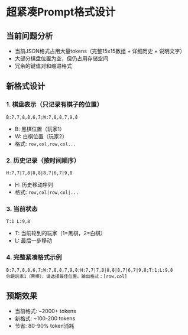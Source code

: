 # 超紧凑Prompt格式设计

## 当前问题分析
- 当前JSON格式占用大量tokens（完整15x15数组 + 详细历史 + 说明文字）
- 大部分棋盘位置为空，但仍占用存储空间
- 冗余的键值对和缩进格式

## 新格式设计

### 1. 棋盘表示（只记录有棋子的位置）
```
B:7,7,8,8,6,7;W:7,8,8,7,9,8
```
- B: 黑棋位置（玩家1）
- W: 白棋位置（玩家2）
- 格式: `row,col,row,col...`

### 2. 历史记录（按时间顺序）
```
H:7,7|7,8|8,8|8,7|6,7|9,8
```
- H: 历史移动序列
- 格式: `row,col|row,col|...`

### 3. 当前状态
```
T:1 L:9,8
```
- T: 当前轮到的玩家（1=黑棋，2=白棋）
- L: 最后一步移动

### 4. 完整紧凑格式示例
```
B:7,7,8,8,6,7;W:7,8,8,7,9,8;H:7,7|7,8|8,8|8,7|6,7|9,8;T:1;L:9,8
你是玩家1（黑棋），请选择最佳位置。输出格式：[row,col]
```

## 预期效果
- 当前格式: ~2000+ tokens
- 新格式: ~100-200 tokens
- 节省: 80-90% token消耗